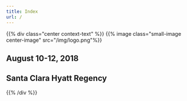```yaml
---
title: Index
url: /
---
```

{{% div class="center context-text" %}}
{{% image class="small-image center-image" src="/img/logo.png"%}}
## August 10-12, 2018
## Santa Clara Hyatt Regency
{{% /div %}}
